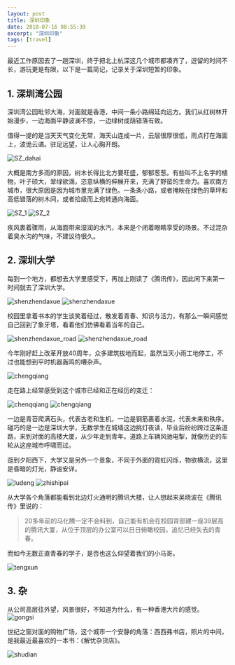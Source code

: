 ```yaml
---
layout: post
title: 深圳印象
date: 2018-07-16 08:55:39
excerpt: "深圳印象"
tags: [travel]
---
```


最近工作原因去了一趟深圳，终于把北上杭深这几个城市都凑齐了，逗留的时间不长，游玩更是有限，以下是一篇简记，记录关于深圳短暂的印象。

<!--more-->

## 1. 深圳湾公园

深圳湾公园毗邻大海，对面就是香港，中间一条小路绵延向远方。我们从红树林开始漫步，一边海面平静波澜不惊，一边绿树成荫错落有致。

值得一提的是当天天气变化无常，海天山连成一片，云层很厚很低，雨点打在海面上，波诡云谲。驻足远望，让人心胸开朗。

![SZ_dahai](/assets/images/SZ_dahai.jpeg)

大概是南方多雨的原因，树木长得比北方要旺盛，郁郁葱葱。有些叫不上名字的植物，叶子硕大，翠绿欲滴，恣意纵横的伸展开来，充满了野蛮的生命力。喜欢南方城市，很大原因是因为城市里充满了绿色。一条条小路，或者掩映在绿色的草坪和高低错落的树木间，或者拾级而上宛转通向海面。

![SZ_1](/assets/images/SZ_1.jpeg)
![SZ_2](/assets/images/SZ_2.jpeg)

疾风裹着骤雨，从海面带来湿润的水汽，本来是个闭着眼睛享受的场景。不过混杂着臭水沟的气味，不建议待很久。

## 2. 深圳大学

每到一个地方，都想去大学里感受下，再加上刚读了《腾讯传》，因此闲下来第一时间就去了深圳大学。

![shenzhendaxue](/assets/images/SZ_daxue.jpeg)
![shenzhendaxue](/assets/images/SZ_daxue2.jpeg)

校园里拿着书本的学生谈笑着经过，散发着青春、知识与活力，有那么一瞬间感觉自己回到了象牙塔，看着他们仿佛看着当年的自己。

![shenzhendaxue_road](/assets/images/SZ_daxue_road1.jpeg)
![shenzhendaxue_road](/assets/images/SZ_daxue_road2.jpeg)

今年刚好赶上改革开放40周年，众多建筑拔地而起，虽然当天小雨工地停工，不过也能想到平时机器轰鸣的嘈杂声。

![chengqiang](/assets/images/SZ_chengqiang1.jpeg)

走在路上经常感受到这个城市已经和正在经历的变迁：

![chenqqiang](/assets/images/SZ_chengqiang2.jpeg)
![chengqiang](/assets/images/SZ_chengqiang3.jpeg)

一边是青苔爬满石头，代表古老和生机，一边是钢筋裹着水泥，代表未来和秩序。碰巧的是一边是深圳大学，无数学生在城墙这边挑灯夜读，毕业后纷纷跨过这条道路，来到对面的高楼大厦，从少年走到青年。道路上车辆风驰电掣，就像历史的车轮从这座城市呼啸而过。

逛到夕阳西下，大学又是另外一个景象，不同于外面的霓虹闪烁，物欲横流，这里是昏暗的灯光，静谧安详。

![ludeng](/assets/images/SZ_ludeng.jpeg)
![zhishipai](/assets/images/SZ_zhishipai.jpeg)

从大学各个角落都能看到北边灯火通明的腾讯大楼，让人想起来吴晓波在《腾讯传》里说的：

>20多年前的马化腾一定不会料到，自己能有机会在校园背部建一座39层高的腾讯大厦，从位于顶层的办公室可以日日俯瞰校园，追忆已经失去的青春。

而如今无数正直青春的学子，是否也这么仰望着我们的小马哥。

![tengxun](/assets/images/SZ_tengxun.jpeg)

## 3. 杂

从公司高层往外望，风景很好，不知道为什么，有一种香港大片的感觉。
![gongsi](/assets/images/SZ_gongsi.jpeg)

世纪之窗对面的购物广场，这个城市一个安静的角落：西西弗书店，照片的中间，是我最近最喜欢的一本书：《解忧杂货店》。

![shudian](/assets/images/SZ_shudian.jpeg)

